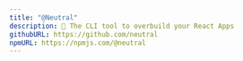 ```yaml
---
title: "@Neutral"
description: 🔨 The CLI tool to overbuild your React Apps
githubURL: https://github.com/neutral
npmURL: https://npmjs.com/@neutral
---
```

